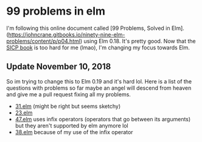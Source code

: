 # 99 problems in elm

I'm following this online document called [99 Problems, Solved in Elm].(https://johncrane.gitbooks.io/ninety-nine-elm-problems/content/p/p04.html) using Elm 0.18. It's pretty good. Now that the [SICP book](http://sarabander.github.io/sicp/html/) is too hard for me (lmao), I'm changing my focus towards Elm.

## Update November 10, 2018

So im trying to change this to Elm 0.19 and it's hard lol. Here is a list of the questions with problems so far maybe an angel will descend from heaven and give me a pull request fixing all my problems.

* [31.elm](src/31.elm) (might be right but seems sketchy)
* [23.elm](src/23.elm)
* [47.elm](src/47-DEPRECATED.elm) uses infix operators (operators that go between its arguments) but they aren't supported by elm anymore lol
* [38.elm](src/38.elm) because of my use of the infix operator
